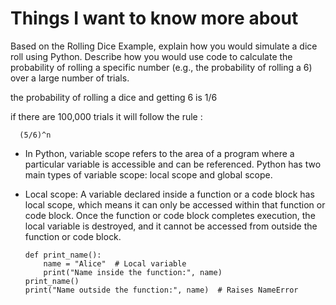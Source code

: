 # Things I want to know more about

Based on the Rolling Dice Example, explain how you would simulate a dice roll using Python. Describe how you would use code to calculate the probability of rolling a specific number (e.g., the probability of rolling a 6) over a large number of trials.

the probability of rolling a dice and getting 6 is 1/6

if there are 100,000 trials it will follow the rule : 

      (5/6)^n

- In Python, variable scope refers to the area of a program where a particular variable is accessible and can be referenced. Python has two main types of variable scope: local scope and global scope.

- Local scope: A variable declared inside a function or a code block has local scope, which means it can only be accessed within that function or code block. Once the function or code block completes execution, the local variable is destroyed, and it cannot be accessed from outside the function or code block.

      def print_name():
          name = "Alice"  # Local variable
          print("Name inside the function:", name)
      print_name()
      print("Name outside the function:", name)  # Raises NameError
